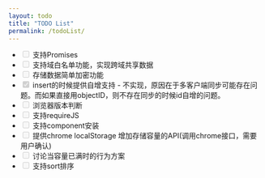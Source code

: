 ```yaml
---
layout: todo
title: "TODO List"
permalink: /todoList/
---
```



*   <input type="checkbox" disabled>
		支持Promises
	</input>
*   <input type="checkbox" disabled>
		支持域白名单功能，实现跨域共享数据
	</input>
*   <input type="checkbox" disabled>
		存储数据简单加密功能
	</input>
*   <input type="checkbox" checked disabled>
		insert的时候提供自增支持 - 不实现，原因在于多客户端同步可能存在问题。而如果直接用objectID，则不存在同步的时候id自增的问题。
	</input>
*   <input type="checkbox" disabled>
		浏览器版本判断
	</input>	
*   <input type="checkbox" disabled>
		支持requireJS
	</input>
*   <input type="checkbox" disabled>
		支持component安装
	</input>
*   <input type="checkbox" disabled>
		提供chrome localStorage 增加存储容量的API(调用chrome接口，需要用户确认)
	</input>
*   <input type="checkbox" disabled>
		讨论当容量已满时的行为方案
	</input>
*   <input type="checkbox" disabled>
		支持sort排序
	</input>
